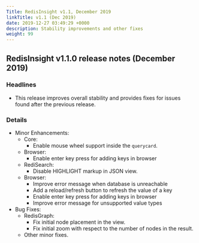 ```yaml
---
Title: RedisInsight v1.1, December 2019 
linkTitle: v1.1 (Dec 2019)
date: 2019-12-27 03:49:29 +0000
description: Stability improvements and other fixes
weight: 99
---
```

## RedisInsight v1.1.0 release notes (December 2019)

### Headlines

- This release improves overall stability and provides fixes for issues found after the previous release.

### Details

- Minor Enhancements:
    - Core:
        - Enable mouse wheel support inside the `querycard`.
    - Browser:
        - Enable enter key press for adding keys in browser
    - RediSearch:
        - Disable HIGHLIGHT markup in JSON view.
    - Browser:
        - Improve error message when database is unreachable
        - Add a reload/refresh button to refresh the value of a key
        - Enable enter key press for adding keys in browser
        - Improve error message for unsupported value types
- Bug Fixes:
    - RedisGraph:
        - Fix initial node placement in the view.
        - Fix initial zoom with respect to the number of nodes in the result.
    - Other minor fixes.
